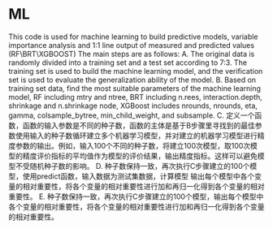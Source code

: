 # ML
This code is used for machine learning to build predictive models, variable importance analysis and 1:1 line output of measured and predicted values (RF\BRT\XGBOOST)
The main steps are as follows:
A.  The original data is randomly divided into a training set and a test set according to 7:3. The training set is used to build the machine learning model, and the verification set is used to evaluate the generalization ability of the model.
B.  Based on training set data, find the most suitable parameters of the machine learning model, RF including mtry and ntree, BRT including n.rees, interaction.depth, shrinkage and n.shrinkage node, XGBoost includes nrounds, nrounds, eta, gamma, colsample_bytree, min_child_weight, and subsample.
C.  定义一个函数，函数的输入参数是不同的种子数，函数的主体是基于B步骤里寻找到的最佳参数使用输入的种子数循环建立多个机器学习模型，并对建立的机器学习模型进行精度参数的输出。例如，输入100个不同的种子数，将建立100次模型，取100次模型的精度评价指标的平均值作为模型的评价结果，输出精度指标。这样可以避免模型不受随机种子数的影响。
D.  种子数保持一致，再次执行C步骤建立的100个模型，使用predict函数，输入数据为测试集数据，计算模型
输出每个模型中各个变量的相对重要性，将各个变量的相对重要性进行加和再归一化得到各个变量的相对重要性。
E.  种子数保持一致，再次执行C步骤建立的100个模型，输出每个模型中各个变量的相对重要性，将各个变量的相对重要性进行加和再归一化得到各个变量的相对重要性。
